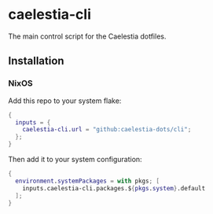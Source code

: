 # caelestia-cli

The main control script for the Caelestia dotfiles.

## Installation

### NixOS
Add this repo to your system flake:
```nix
{
  inputs = {
    caelestia-cli.url = "github:caelestia-dots/cli";
  };
}
```
Then add it to your system configuration:
```nix
{
  environment.systemPackages = with pkgs; [
    inputs.caelestia-cli.packages.${pkgs.system}.default
  ];
}
```
